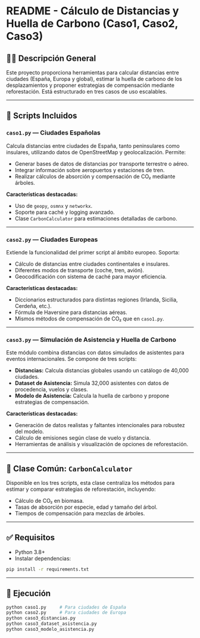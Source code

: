 # README - Cálculo de Distancias y Huella de Carbono (Caso1, Caso2, Caso3)

## 🧍️‍🦱 Descripción General

Este proyecto proporciona herramientas para calcular distancias entre ciudades (España, Europa y global), estimar la huella de carbono de los desplazamientos y proponer estrategias de compensación mediante reforestación. Está estructurado en tres casos de uso escalables.

---

## 📁 Scripts Incluidos

### `caso1.py` — Ciudades Españolas

Calcula distancias entre ciudades de España, tanto peninsulares como insulares, utilizando datos de OpenStreetMap y geolocalización. Permite:

* Generar bases de datos de distancias por transporte terrestre o aéreo.
* Integrar información sobre aeropuertos y estaciones de tren.
* Realizar cálculos de absorción y compensación de CO₂ mediante árboles.

**Características destacadas:**

* Uso de `geopy`, `osmnx` y `networkx`.
* Soporte para caché y logging avanzado.
* Clase `CarbonCalculator` para estimaciones detalladas de carbono.

---

### `caso2.py` — Ciudades Europeas

Extiende la funcionalidad del primer script al ámbito europeo. Soporta:

* Cálculo de distancias entre ciudades continentales e insulares.
* Diferentes modos de transporte (coche, tren, avión).
* Geocodificación con sistema de caché para mayor eficiencia.

**Características destacadas:**

* Diccionarios estructurados para distintas regiones (Irlanda, Sicilia, Cerdeña, etc.).
* Fórmula de Haversine para distancias aéreas.
* Mismos métodos de compensación de CO₂ que en `caso1.py`.

---

### `caso3.py` — Simulación de Asistencia y Huella de Carbono

Este módulo combina distancias con datos simulados de asistentes para eventos internacionales. Se compone de tres scripts:

* **Distancias:** Calcula distancias globales usando un catálogo de 40,000 ciudades.
* **Dataset de Asistencia:** Simula 32,000 asistentes con datos de procedencia, vuelos y clases.
* **Modelo de Asistencia:** Calcula la huella de carbono y propone estrategias de compensación.

**Características destacadas:**

* Generación de datos realistas y faltantes intencionales para robustez del modelo.
* Cálculo de emisiones según clase de vuelo y distancia.
* Herramientas de análisis y visualización de opciones de reforestación.

---

## 🧽 Clase Común: `CarbonCalculator`

Disponible en los tres scripts, esta clase centraliza los métodos para estimar y comparar estrategias de reforestación, incluyendo:

* Cálculo de CO₂ en biomasa.
* Tasas de absorción por especie, edad y tamaño del árbol.
* Tiempos de compensación para mezclas de árboles.

---

## ✅ Requisitos

* Python 3.8+
* Instalar dependencias:

```bash
pip install -r requirements.txt
```

---

## 🚀 Ejecución

```bash
python caso1.py     # Para ciudades de España  
python caso2.py     # Para ciudades de Europa  
python caso3_distancias.py  
python caso3_dataset_asistencia.py  
python caso3_modelo_asistencia.py
```
